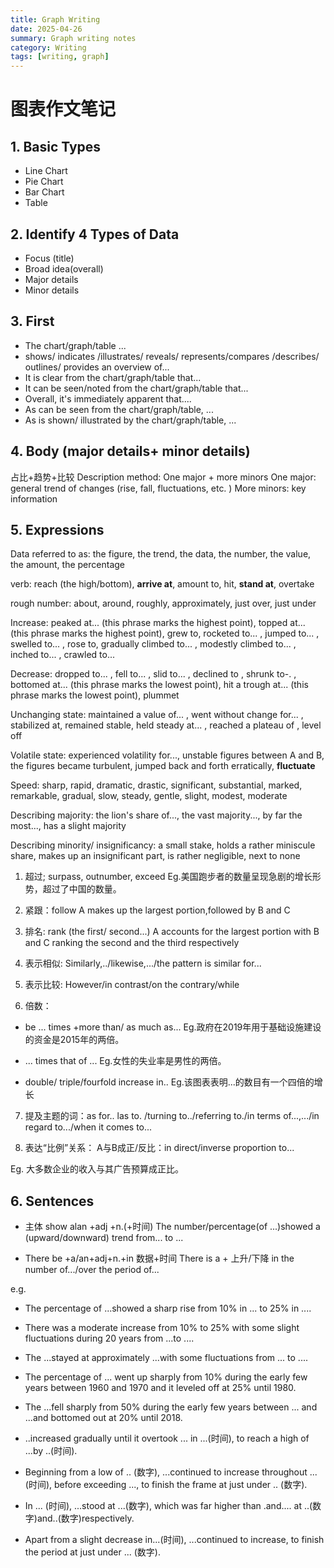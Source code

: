 ```yaml
---
title: Graph Writing
date: 2025-04-26
summary: Graph writing notes
category: Writing
tags: [writing, graph]
---
```


# 图表作文笔记

## 1. Basic Types

- Line Chart
- Pie Chart
- Bar Chart
- Table

## 2. Identify 4 Types of Data

- Focus (title)
- Broad idea(overall)
- Major details
- Minor details

## 3. First

- The chart/graph/table ...
- shows/ indicates /illustrates/ reveals/ represents/compares /describes/ outlines/ provides an overview of...
- It is clear from the chart/graph/table that...
- It can be seen/noted from the chart/graph/table that...
- Overall, it's immediately apparent that....
- As can be seen from the chart/graph/table, ...
- As is shown/ illustrated by the chart/graph/table, ...

## 4. Body (major details+ minor details)

占比+趋势+比较
Description method: One major + more minors
One major: general trend of changes (rise, fall, fluctuations, etc. )
More minors: key information

## 5. Expressions

Data referred to as: the figure, the trend, the data, the number, the value, the amount, the percentage

verb: reach (the high/bottom), **arrive at**, amount to, hit, **stand at**, overtake

rough number: about, around, roughly, approximately, just over, just under

Increase: peaked at... (this phrase marks the highest point), topped at... (this phrase marks the highest point), grew to, rocketed to... , jumped to... , swelled to... , rose to, gradually climbed to... , modestly climbed to... , inched to... , crawled to...

Decrease: dropped to... , fell to... , slid to... , declined to , shrunk to-. , bottomed at... (this phrase marks the lowest point), hit a trough at... (this phrase marks the lowest point), plummet

Unchanging state: maintained a value of... , went without change for... , stabilized at, remained stable, held steady at... , reached a plateau of , level off

Volatile state: experienced volatility for..., unstable figures between A and B, the figures became turbulent, jumped back and forth erratically, **fluctuate**

Speed: sharp, rapid, dramatic, drastic, significant, substantial, marked, remarkable, gradual, slow, steady, gentle, slight, modest, moderate

Describing majority: the lion's share of..., the vast majority..., by far the most..., has a slight majority

Describing minority/ insignificancy: a small stake, holds a rather miniscule share, makes up an insignificant part, is rather negligible, next to none

1. 超过; surpass, outnumber, exceed
   Eg.美国跑步者的数量呈现急剧的增长形势，超过了中国的数量。

2. 紧跟：follow
   A makes up the largest portion,followed by B and C

3. 排名: rank (the first/ second...)
   A accounts for the largest portion with B and C ranking the second and the third respectively

4. 表示相似: Similarly,../likewise,.../the pattern is similar for...

5. 表示比较: However/in contrast/on the contrary/while

6. 倍数：

- be ... times +more than/ as much as...
  Eg.政府在2019年用于基础设施建设的资金是2015年的两倍。

- ... times that of ...
  Eg.女性的失业率是男性的两倍。

- double/ triple/fourfold increase in..
  Eg.该图表表明...的数目有一个四倍的增长

7. 提及主题的词：as for.. las to. /turning to../referring to./in terms of...,.../in regard to.../when it comes to...

8. 表达“比例”关系：
   A与B成正/反比：in direct/inverse proportion to...

Eg. 大多数企业的收入与其广告预算成正比。

## 6. Sentences

- 主体 show alan +adj +n.(+时间)
  The number/percentage(of ...)showed a (upward/downward) trend from... to ...

- There be +a/an+adj+n.+in 数据+时间
  There is a + 上升/下降 in the number of.../over the period of...

e.g.

- The percentage of ...showed a sharp rise from 10% in ... to 25% in ....

- There was a moderate increase from 10% to 25% with some slight fluctuations during 20 years from ...to ....

- The ...stayed at approximately ...with some fluctuations from ... to ....

- The percentage of ... went up sharply from 10% during the early few years between 1960 and 1970 and it leveled off at 25% until 1980.

- The ...fell sharply from 50% during the early few years between ... and ...and bottomed out at 20% until 2018.

- ..increased gradually until it overtook ... in ...(时间), to reach a high of ...by ..(时间).

- Beginning from a low of .. (数字), ...continued to increase throughout ...(时间), before exceeding ..., to finish the frame at just under .. (数字).

- In ... (时间), ...stood at ...(数字), which was far higher than .and.... at ..(数字)and..(数字)respectively.

- Apart from a slight decrease in...(时间), ...continued to increase, to finish the period at just under ... (数字).
